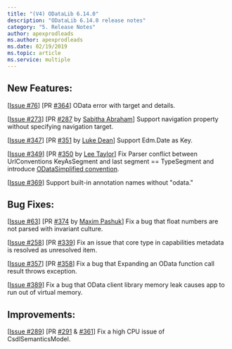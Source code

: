 ```yaml
---
title: "(V4) ODataLib 6.14.0"
description: "ODataLib 6.14.0 release notes"
category: "5. Release Notes"
author: apexprodleads
ms.author: apexprodleads
ms.date: 02/19/2019
ms.topic: article
ms.service: multiple
---
```


## New Features:

[[Issue #76](https://github.com/OData/odata.net/issues/76)] [PR [#364](https://github.com/OData/odata.net/pull/364)] OData error with target and details.

[[Issue #273](https://github.com/OData/odata.net/issues/273)] [PR [#287](https://github.com/OData/odata.net/pull/287) by [Sabitha Abraham](https://github.com/sabyabr)] Support navigation property without specifying navigation target.

[[Issue #347](https://github.com/OData/odata.net/issues/347)] [PR [#351](https://github.com/OData/odata.net/pull/351) by [Luke Dean](https://github.com/SageLukeDean)] Support Edm.Date as Key.

[[Issue #349](https://github.com/OData/odata.net/issues/349)] [PR [#350](https://github.com/OData/odata.net/pull/350) by [Lee Taylor](https://github.com/sleetaylor)] Fix Parser conflict between UrlConventions KeyAsSegment and last segment == TypeSegment and introduce [ODataSimplified convention](http://odata.github.io/odata.net/06-14-odatasimplified-convention/).

[[Issue #369](https://github.com/OData/odata.net/issues/369)] Support built-in annotation names without "odata."

## Bug Fixes:

[[Issue #63](https://github.com/OData/odata.net/issues/63)] [PR [#374](https://github.com/OData/odata.net/pull/374) by [Maxim Pashuk](https://github.com/maximpashuk)] Fix a bug that float numbers are not parsed with invariant culture.

[[Issue #258](https://github.com/OData/odata.net/issues/258)] [PR [#339](https://github.com/OData/odata.net/pull/339)] Fix an issue that core type in capabilities metadata is resolved as unresolved item.

[[Issue #357](https://github.com/OData/odata.net/issues/357)] [PR [#358](https://github.com/OData/odata.net/pull/358)] Fix a bug that Expanding an OData function call result throws exception.

[[Issue #389](https://github.com/OData/odata.net/issues/389)] Fix a bug that OData client library memory leak causes app to run out of virtual memory.

## Improvements:

[[Issue #289](https://github.com/OData/odata.net/issues/289)] [PR [#291](https://github.com/OData/odata.net/pull/291) & [#361](https://github.com/OData/odata.net/pull/361)] Fix a high CPU issue of CsdlSemanticsModel.

